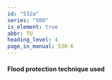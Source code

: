```yaml
---
id: "532a"
series: "500"
is_element: true
abbr: TU
heading_level: 4
page_in_manual: 530-6
---
```


#### Flood protection technique used